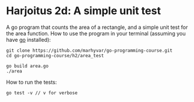# Harjoitus 2d: A simple unit test

A go program that counts the area of a rectangle, and a simple unit test for the area function.
How to use the program in your terminal (assuming you have [go](https://golang.org/) installed):
```
git clone https://github.com/marhyvar/go-programming-course.git
cd go-programming-course/h2/area_test
```

```
go build area.go
./area
```
How to run the tests:
```
go test -v // v for verbose
```